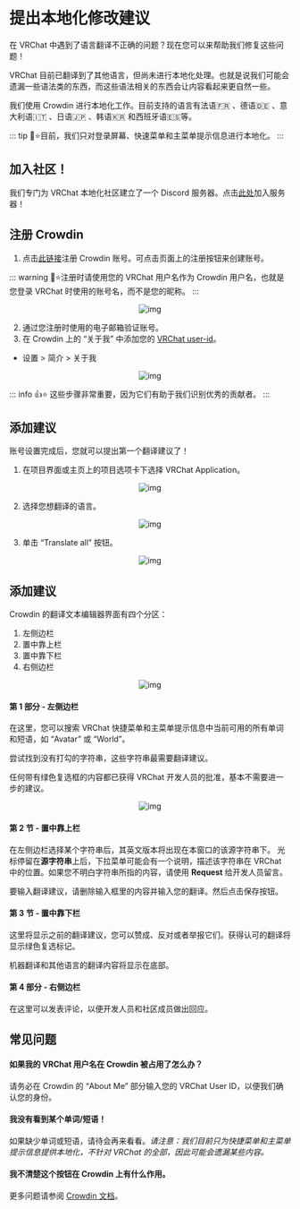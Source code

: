 # 提出本地化修改建议

在 VRChat 中遇到了语言翻译不正确的问题？现在您可以来帮助我们修复这些问题！

VRChat 目前已翻译到了其他语言，但尚未进行本地化处理。也就是说我们可能会遗漏一些语法类的东西，而这些语法相关的东西会让内容看起来更自然一些。

<!-- zhlint ignore: :,: -->
我们使用 Crowdin 进行本地化工作。目前支持的语言有法语:fr: 、德语:de: 、意大利语:it: 、日语:jp: 、韩语:kr: 和西班牙语:es:等。

::: tip 📘⭐目前，我们只对登录屏幕、快速菜单和主菜单提示信息进行本地化。
:::

## 加入社区！

我们专门为 VRChat 本地化社区建立了一个 Discord 服务器。点击[此处](https://discord.gg/U2fzWPkfKc)加入服务器！

## 注册 Crowdin

1. 点击[此链接](https://crowdin.com/project/vrchat-application/invite?h=bb57b789a39c353c3c401047afa228c41657827)注册 Crowdin 账号。可点击页面上的注册按钮来创建账号。

::: warning 🚧⭐注册时请使用您的 VRChat 用户名作为 Crowdin 用户名，也就是您登录 VRChat 时使用的账号名，而不是您的昵称。
:::

<center>

![img](/docs.vrchat.com/images/suggesting-localization-changes-1.png)

</center>

2. 通过您注册时使用的电子邮箱验证账号。
3. 在 Crowdin 上的 “关于我” 中添加您的 [VRChat user-id](https://help.vrchat.com/hc/en-us/articles/4408181867027-Account-Names-and-Identifiers-Usernames-Display-Names-and-User-IDs-)。
- 设置 > 简介 > 关于我

<center>

![img](/docs.vrchat.com/images/suggesting-localization-changes-2.png)

</center>

::: info 👍⭐ 这些步骤非常重要，因为它们有助于我们识别优秀的贡献者。
:::

## 添加建议

账号设置完成后，您就可以提出第一个翻译建议了！

1. 在项目界面或主页上的项目选项卡下选择 VRChat Application。

<center>

![img](/docs.vrchat.com/images/suggesting-localization-changes-3.png)

</center>

2. 选择您想翻译的语言。

<center>

![img](/docs.vrchat.com/images/suggesting-localization-changes-4.png)

</center>

3. 单击 “Translate all” 按钮。

<center>

![img](/docs.vrchat.com/images/suggesting-localization-changes-5.png)

</center>

## 添加建议

Crowdin 的翻译文本编辑器界面有四个分区：

1. 左侧边栏
2. 置中靠上栏
3. 置中靠下栏
4. 右侧边栏

<center>

![img](/docs.vrchat.com/images/suggesting-localization-changes-6.png)

</center>

#### 第 1 部分 - 左侧边栏

在这里，您可以搜索 VRChat 快捷菜单和主菜单提示信息中当前可用的所有单词和短语，如 “Avatar” 或 “World”。

尝试找到没有打勾的字符串，这些字符串最需要翻译建议。

任何带有绿色复选框的内容都已获得 VRChat 开发人员的批准，基本不需要进一步的建议。

<center>

![img](/docs.vrchat.com/images/suggesting-localization-changes-7.png)

</center>

#### 第 2 节 - 置中靠上栏

在左侧边栏选择某个字符串后，其英文版本将出现在本窗口的该源字符串下。
光标停留在**源字符串**上后，下拉菜单可能会有一个说明，描述该字符串在 VRChat 中的位置。如果您不明白字符串所指的内容，请使用 **Request** 给开发人员留言。

要输入翻译建议，请删除输入框里的内容并输入您的翻译。然后点击保存按钮。

#### 第 3 节 - 置中靠下栏

这里将显示之前的翻译建议，您可以赞成、反对或者举报它们。获得认可的翻译将显示绿色复选标记。

机器翻译和其他语言的翻译内容将显示在底部。

#### 第 4 部分 - 右侧边栏

在这里可以发表评论，以便开发人员和社区成员做出回应。

## 常见问题

#### 如果我的 VRChat 用户名在 Crowdin 被占用了怎么办？

请务必在 Crowdin 的 “About Me” 部分输入您的 VRChat User ID，以便我们确认您的身份。

#### 我没有看到某个单词/短语！

如果缺少单词或短语，请待会再来看看。*请注意：我们目前只为快捷菜单和主菜单提示信息提供本地化，不针对 VRChat 的全部，因此可能会遗漏某些内容。*

#### 我不清楚这个按钮在 Crowdin 上有什么作用。

更多问题请参阅 [Crowdin 文档](https://support.crowdin.com/online-editor/)。
